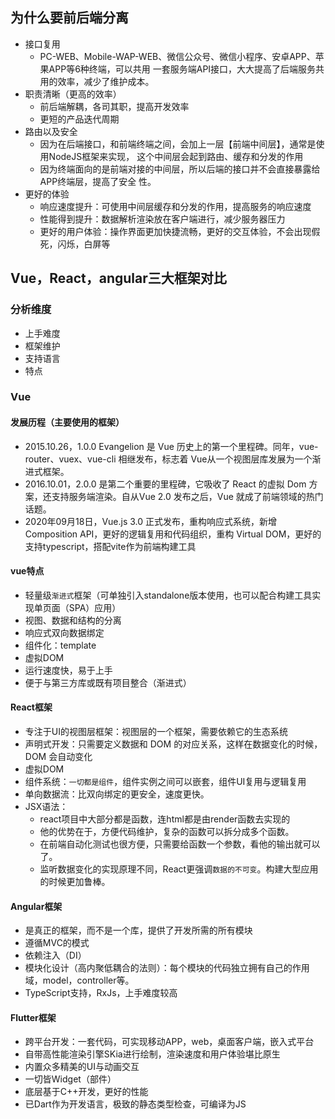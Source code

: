 ## 为什么要前后端分离
+ 接口复用
  - PC-WEB、Mobile-WAP-WEB、微信公众号、微信小程序、安卓APP、苹果APP等6种终端，可以共用		一套服务端API接口，大大提高了后端服务共用的效率，减少了维护成本。 
+ 职责清晰（更高的效率）
  - 前后端解耦，各司其职，提高开发效率
  - 更短的产品迭代周期
+ 路由以及安全
  - 因为在后端接口，和前端终端之间，会加上一层【前端中间层】，通常是使用NodeJS框架来实现，		这个中间层会起到路由、缓存和分发的作用
  - 因为终端面向的是前端对接的中间层，所以后端的接口并不会直接暴露给APP终端层，提高了安全		性。
+ 更好的体验
  - 响应速度提升：可使用中间层缓存和分发的作用，提高服务的响应速度
  - 性能得到提升：数据解析渲染放在客户端进行，减少服务器压力
  - 更好的用户体验：操作界面更加快捷流畅，更好的交互体验，不会出现假死，闪烁，白屏等

## Vue，React，angular三大框架对比

### 分析维度
+ 上手难度	
+ 框架维护	
+ 支持语言	
+ 特点

### Vue
#### 发展历程（主要使用的框架）
- 2015.10.26，1.0.0 Evangelion 是 Vue 历史上的第一个里程碑。同年，vue-router、vuex、vue-cli 相继发布，标志着 Vue从一个视图层库发展为一个渐进式框架。
- 2016.10.01，2.0.0 是第二个重要的里程碑，它吸收了 React 的虚拟 Dom 方案，还支持服务端渲染。自从Vue 2.0 发布之后，Vue 就成了前端领域的热门话题。
- 2020年09月18日，Vue.js 3.0 正式发布，重构响应式系统，新增Composition API，更好的逻辑复用和代码组织，重构 Virtual DOM，更好的支持typescript，搭配vite作为前端构建工具
#### vue特点
- 轻量级`渐进式`框架（可单独引入standalone版本使用，也可以配合构建工具实现单页面（SPA）应用）
- 视图、数据和结构的分离
- 响应式双向数据绑定
- 组件化：template 
- 虚拟DOM
- 运行速度快，易于上手
- 便于与第三方库或既有项目整合（渐进式）

#### React框架
- 专注于UI的视图层框架：视图层的一个框架，需要依赖它的生态系统
- 声明式开发：只需要定义数据和 DOM 的对应关系，这样在数据变化的时候，DOM 会自动变化
- 虚拟DOM
- 组件系统：`一切都是组件`，组件实例之间可以嵌套，组件UI复用与逻辑复用
- 单向数据流：比双向绑定的更安全，速度更快。
- JSX语法：
	- react项目中大部分都是函数，连html都是由render函数去实现的
    - 他的优势在于，方便代码维护，复杂的函数可以拆分成多个函数。
    - 在前端自动化测试也很方便，只需要给函数一个参数，看他的输出就可以了。
    - 监听数据变化的实现原理不同，React更强调`数据的不可变`。构建大型应用的时候更加鲁棒。
  
#### Angular框架
- 是真正的框架，而不是一个库，提供了开发所需的所有模块
- 遵循MVC的模式
- 依赖注入（DI）
- 模块化设计（高内聚低耦合的法则）：每个模块的代码独立拥有自己的作用域，model，controller等。
- TypeScript支持，RxJs，上手难度较高
  
#### Flutter框架
- 跨平台开发：一套代码，可实现移动APP，web，桌面客户端，嵌入式平台
- 自带高性能渲染引擎SKia进行绘制，渲染速度和用户体验堪比原生
- 内置众多精美的UI与动画交互
- 一切皆Widget（部件）
- 底层基于C++开发，更好的性能
- 已Dart作为开发语言，极致的静态类型检查，可编译为JS